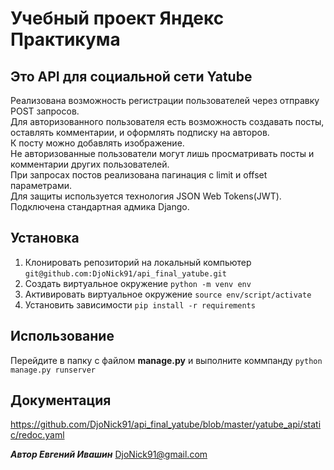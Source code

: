 # Учебный проект Яндекс Практикума    

##  Это API для социальной сети Yatube   
Реализована возможность регистрации пользователей  через  отправку POST запросов.   
Для авторизованного пользователя есть возможность создавать посты, оставлять комментарии, и оформлять подписку на авторов.   
К посту можно добавлять изображение.   
Не авторизованные пользователи могут лишь просматривать посты и комментарии других  пользователей.   
При запросах постов реализована пагинация с limit и offset параметрами.   
Для защиты используется технология JSON Web Tokens(JWT).    
Подключена стандартная адмика Django.   


## Установка
1) Клонировать репозиторий на локальный компьютер `git@github.com:DjoNick91/api_final_yatube.git`
2) Создать виртуальное окружение `python -m venv env`
3) Активировать виртуальное окружение `source env/script/activate`
4) Установить зависимости `pip install -r requirements`  

## Использование     
Перейдите в папку с файлом __manage.py__ и выполните коммпанду `python manage.py runserver`   

## Документация    
<https://github.com/DjoNick91/api_final_yatube/blob/master/yatube_api/static/redoc.yaml>        

___Автор Евгений Ивашин___ <DjoNick91@gmail.com>